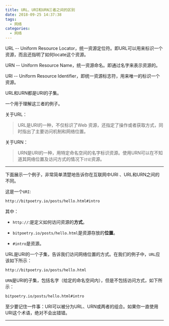 ```yaml
---
title: URL、URI和URN三者之间的区别
date: 2018-09-25 14:37:38
tags:
  - 网络
categories:
  - 网络
---
```

URL -- Uniform Resource Locator，统一资源定位符。即URL可以用来标识一个资源，而且还指明了如何locate这个资源。

URN -- Uniform Resource Name，统一资源命名。即通过名字来表示资源的。

URI -- Uniform Resource Identifier，即统一资源标志符，用来唯一的标识一个资源。

URL和URN都是URI的子集。

一个用于理解这三者的例子。

关于URL：

> URL是URI的一种，不仅标识了Web 资源，还指定了操作或者获取方式，同时指出了主要访问机制和网络位置。

关于URN：

> URN是URI的一种，用特定命名空间的名字标识资源。使用URN可以在不知道其网络位置及访问方式的情况下`讨论`资源。

-----------

<!-- more -->
下面展示一个例子，非常简单清楚地告诉你在互联网中URI 、URL和URN之间的不同。


这是一个`URI`:
```bash
http://bitpoetry.io/posts/hello.html#intro
```
其中：

- `http://`:是定义如何访问资源的**方式**。

- `bitpoetry.io/posts/hello.html`是资源存放的**位置**。

- `#intro`是资源。


URL是URI的一个子集，告诉我们访问网络位置的方式。在我们的例子中，`URL`应该如下所示：
```bash
http://bitpoetry.io/posts/hello.html
```


`URN`是URI的子集，包括名字（给定的命名空间内），但是不包括访问方式，如下所示：

```bash
bitpoetry.io/posts/hello.html#intro
```


至少要记住一件事：URI可以被分为URL、URN或两者的组合。如果你一直使用URI这个术语，绝对不会出错错。









----------
